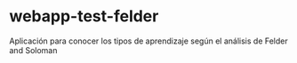 webapp-test-felder
==================

Aplicación para conocer los tipos de aprendizaje según el análisis de Felder and Soloman
